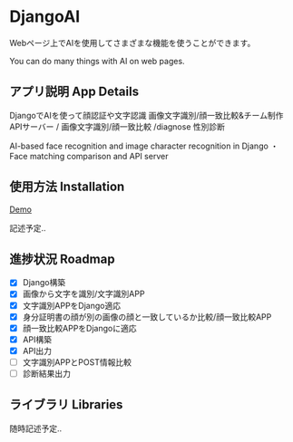 # DjangoAI
Webページ上でAIを使用してさまざまな機能を使うことができます。

You can do many things with AI on web pages.

## アプリ説明 App Details

DjangoでAIを使って顔認証や文字認識
画像文字識別/顔一致比較&チーム制作APIサーバー
/ 画像文字識別/顔一致比較
/diagnose 性別診断

AI-based face recognition and image character recognition in Django ・Face matching comparison and API server

## 使用方法 Installation

[Demo](https://hotkyou.pythonanywhere.com/)



記述予定..

## 進捗状況 Roadmap

- [x] Django構築
- [x] 画像から文字を識別/文字識別APP
- [x] 文字識別APPをDjango適応
- [x] 身分証明書の顔が別の画像の顔と一致しているか比較/顔一致比較APP
- [x] 顔一致比較APPをDjangoに適応
- [x] API構築
- [x] API出力
- [ ] 文字識別APPとPOST情報比較
- [ ] 診断結果出力

## ライブラリ Libraries

随時記述予定..
